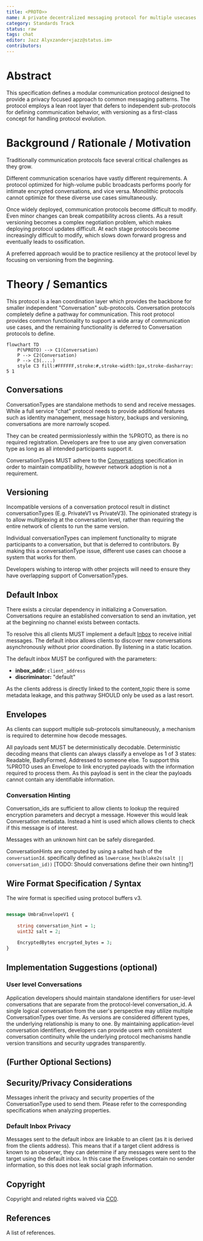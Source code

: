 ```yaml
---
title: <PROTO>>
name: A private decentralized messaging protocol for multiple usecases.
category: Standards Track
status: raw
tags: chat
editor: Jazz Alyxzander<jazz@status.im>
contributors:
---
```

# Abstract

This specification defines a modular communication protocol designed to provide a privacy focused approach to common messaging patterns. The protocol employs a lean root layer that defers to independent sub-protocols for defining communication behavior, with versioning as a first-class concept for handling protocol evolution.

# Background / Rationale / Motivation

Traditionally communication protocols face several critical challenges as they grow. 

Different communication scenarios have vastly different requirements. A protocol optimized for high-volume public broadcasts performs poorly for intimate encrypted conversations, and vice versa. Monolithic protocols cannot optimize for these diverse use cases simultaneously. 

Once widely deployed, communication protocols become difficult to modify. Even minor changes can break compatibility across clients. As a result versioning becomes a complex negotiation problem, which makes deploying protocol updates difficult. At each stage protocols become increasingly difficult to modify, which slows down forward progress and eventually leads to ossification. 

A preferred approach would be to practice resiliency at the protocol level by focusing on versioning from the beginning. 

# Theory / Semantics

This protocol is a lean coordination layer which provides the backbone for smaller independent "Conversation" sub-protocols. Conversation protocols completely define a pathway for communication. This root protocol provides common functionality to support a wide array of communication use cases, and the remaining functionality is deferred to Conversation protocols to define.

```mermaid
flowchart TD
    P(%PROTO) --> C1(Conversation)
    P --> C2(Conversation)
    P --> C3(....)
    style C3 fill:#FFFFFF,stroke:#,stroke-width:1px,stroke-dasharray: 5 1
```

## Conversations 
ConversationTypes are standalone methods to send and receive messages. While a full service "chat" protocol needs to provide additional features such as identity management, message history, backups and versioning, conversations are more narrowly scoped.

They can be created permissionlessly within the %PROTO, as there is no required registration. Developers are free to use any given conversation type as long as all intended participants support it.

ConversationTypes MUST adhere to the [Conversations](./conversations.md) specification in order to maintain compatibility, however network adoption is not a requirement.



## Versioning

Incompatible versions of a conversation protocol result in distinct conversationTypes (E.g. PrivateV1 vs PrivateV3). The opinionated strategy is to allow multiplexing at the conversation level, rather than requiring the entire network of clients to run the same version. 

Individual conversationTypes can implement functionality to migrate participants to a conversation, but that is deferred to contributors. By making this a conversationType issue, different use cases can choose a system that works for them. 

Developers wishing to interop with other projects will need to ensure they have overlapping support of ConversationTypes.


## Default Inbox
There exists a circular dependency in initializing a Conversation. Conversations require an established conversation to send an invitation, yet at the beginning no channel exists between contacts. 

To resolve this all clients MUST implement a default [Inbox](./inbox.md) to receive initial messages. The default inbox allows clients to discover new conversations asynchronously without prior coordination. By listening in a static location.


The default inbox MUST be configured with the parameters:
- **inbox_addr:** `client_address`
- **discriminator:** "default"

As the clients address is directly linked to the content_topic there is some metadata leakage, and this pathway SHOULD only be used as a last resort.   

## Envelopes
As clients can support multiple sub-protocols simultaneously, a mechanism is required to determine how decode messages.

All payloads sent MUST be deterministically decodable. Deterministic decoding means that clients can always classify a envelope as 1 of 3 states: Readable, BadlyFormed, Addressed to someone else. To support this %PROTO uses an Envelope to link encrypted payloads with the information required to process them. As this payload is sent in the clear the payloads cannot contain any identifiable information.  



### Conversation Hinting
Conversation_ids are sufficient to allow clients to lookup the required encryption parameters and decrypt a message. However this would leak Conversation metadata. Instead a hint is used which allows clients to check if this message is of interest. 

Messages with an unknown hint can be safely disregarded.

ConversationHints are computed by using a salted hash of the `conversationId`. specifically defined as `lowercase_hex(blake2s(salt || conversation_id))`
[TODO: Should conversations define their own hinting?] 



## Wire Format Specification / Syntax

The wire format is specified using protocol buffers v3.

```protobuf

message UmbraEnvelopeV1 {
    
    string conversation_hint = 1;
    uint32 salt = 2;           
    
    EncryptedBytes encrypted_bytes = 3;
}


```

## Implementation Suggestions (optional)

### User level Conversations

Application developers should maintain standalone identifiers for user-level conversations that are separate from the protocol-level conversation_id. A single logical conversation from the user's perspective may utilize multiple ConversationTypes over time. As versions are considered different types, the underlying relationship is many to one. By maintaining application-level conversation identifiers, developers can provide users with consistent conversation continuity while the underlying protocol mechanisms handle version transitions and security upgrades transparently.


## (Further Optional Sections)


## Security/Privacy Considerations

Messages inherit the privacy and security properties of the ConversationType used to send them. Please refer to the corresponding specifications when analyzing properties. 

### Default Inbox Privacy
Messages sent to the default inbox are linkable to an client (as it is derived from the clients address). This means that if a target client address is known to an observer, they can determine if any messages were sent to the target using the default inbox.  In this case the Envelopes contain no sender information, so this does not leak social graph information.

## Copyright

Copyright and related rights waived via [CC0](https://creativecommons.org/publicdomain/zero/1.0/).

## References

A list of references.
